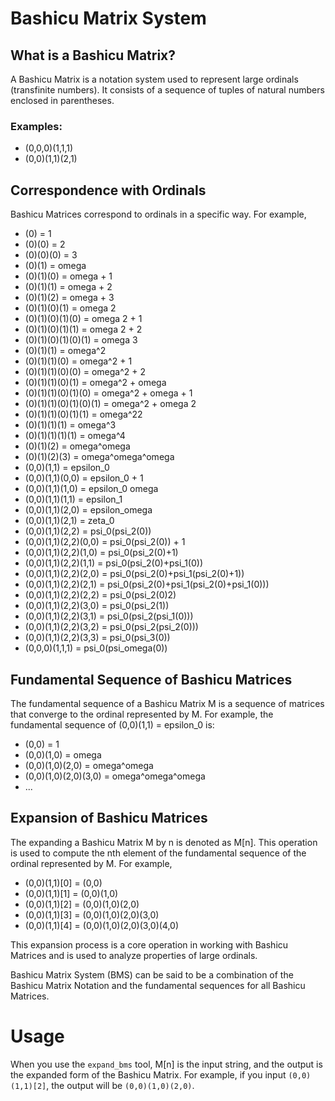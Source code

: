 # Bashicu Matrix System

## What is a Bashicu Matrix?

A Bashicu Matrix is a notation system used to represent large ordinals (transfinite numbers). It consists of a sequence of tuples of natural numbers enclosed in parentheses.

### Examples:
- (0,0,0)(1,1,1)
- (0,0)(1,1)(2,1)

## Correspondence with Ordinals
Bashicu Matrices correspond to ordinals in a specific way. For example,
- (0) = 1
- (0)(0) = 2
- (0)(0)(0) = 3
- (0)(1) = omega
- (0)(1)(0) = omega + 1
- (0)(1)(1) = omega + 2
- (0)(1)(2) = omega + 3
- (0)(1)(0)(1) = omega 2
- (0)(1)(0)(1)(0) = omega 2 + 1
- (0)(1)(0)(1)(1) = omega 2 + 2
- (0)(1)(0)(1)(0)(1) = omega 3
- (0)(1)(1) = omega^2
- (0)(1)(1)(0) = omega^2 + 1
- (0)(1)(1)(0)(0) = omega^2 + 2
- (0)(1)(1)(0)(1) = omega^2 + omega
- (0)(1)(1)(0)(1)(0) = omega^2 + omega + 1
- (0)(1)(1)(0)(1)(0)(1) = omega^2 + omega 2
- (0)(1)(1)(0)(1)(1) = omega^22
- (0)(1)(1)(1) = omega^3
- (0)(1)(1)(1)(1) = omega^4
- (0)(1)(2) = omega^omega
- (0)(1)(2)(3) = omega^omega^omega
- (0,0)(1,1) = epsilon_0
- (0,0)(1,1)(0,0) = epsilon_0 + 1
- (0,0)(1,1)(1,0) = epsilon_0 omega
- (0,0)(1,1)(1,1) = epsilon_1
- (0,0)(1,1)(2,0) = epsilon_omega
- (0,0)(1,1)(2,1) = zeta_0
- (0,0)(1,1)(2,2) = psi_0(psi_2(0))
- (0,0)(1,1)(2,2)(0,0) = psi_0(psi_2(0)) + 1
- (0,0)(1,1)(2,2)(1,0) = psi_0(psi_2(0)+1)
- (0,0)(1,1)(2,2)(1,1) = psi_0(psi_2(0)+psi_1(0))
- (0,0)(1,1)(2,2)(2,0) = psi_0(psi_2(0)+psi_1(psi_2(0)+1))
- (0,0)(1,1)(2,2)(2,1) = psi_0(psi_2(0)+psi_1(psi_2(0)+psi_1(0)))
- (0,0)(1,1)(2,2)(2,2) = psi_0(psi_2(0)2)
- (0,0)(1,1)(2,2)(3,0) = psi_0(psi_2(1))
- (0,0)(1,1)(2,2)(3,1) = psi_0(psi_2(psi_1(0)))
- (0,0)(1,1)(2,2)(3,2) = psi_0(psi_2(psi_2(0)))
- (0,0)(1,1)(2,2)(3,3) = psi_0(psi_3(0))
- (0,0,0)(1,1,1) = psi_0(psi_omega(0))

## Fundamental Sequence of Bashicu Matrices
The fundamental sequence of a Bashicu Matrix M is a sequence of matrices that converge to the ordinal represented by M. For example, the fundamental sequence of (0,0)(1,1) = epsilon_0 is:
- (0,0) = 1
- (0,0)(1,0) = omega
- (0,0)(1,0)(2,0) = omega^omega
- (0,0)(1,0)(2,0)(3,0) = omega^omega^omega
- ...

## Expansion of Bashicu Matrices
The expanding a Bashicu Matrix M by n is denoted as M[n]. This operation is used to compute the nth element of the fundamental sequence of the ordinal represented by M.
For example,
- (0,0)(1,1)[0] = (0,0)
- (0,0)(1,1)[1] = (0,0)(1,0)
- (0,0)(1,1)[2] = (0,0)(1,0)(2,0)
- (0,0)(1,1)[3] = (0,0)(1,0)(2,0)(3,0)
- (0,0)(1,1)[4] = (0,0)(1,0)(2,0)(3,0)(4,0)

This expansion process is a core operation in working with Bashicu Matrices and is used to analyze properties of large ordinals.

Bashicu Matrix System (BMS) can be said to be a combination of the Bashicu Matrix Notation and the fundamental sequences for all Bashicu Matrices. 

# Usage
When you use the `expand_bms` tool, M[n] is the input string, and the output is the expanded form of the Bashicu Matrix. For example, if you input `(0,0)(1,1)[2]`, the output will be `(0,0)(1,0)(2,0)`.
